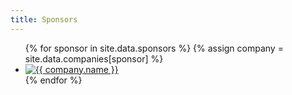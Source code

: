 ```yaml
---
title: Sponsors
---
```


<ul class="sponsors-list">
{% for sponsor in site.data.sponsors %}
  {% assign company = site.data.companies[sponsor] %}
  <li class="sponsors-listitem">
    <a href="{{ company.url }}" class="sponsors-link" target="_blank">
      <img src="{{ company.image }}" alt="{{ company.name  }}"/>
    </a>
  </li>
{% endfor %}
</ul>
